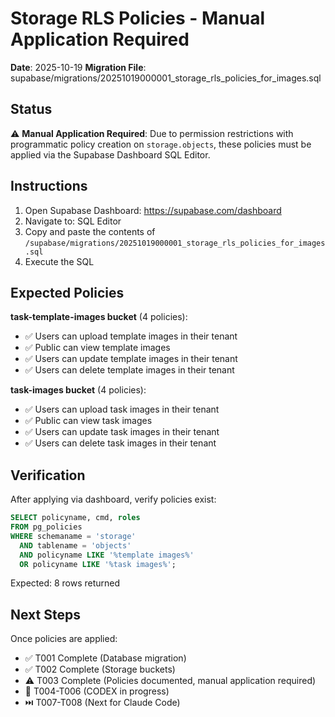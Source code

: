 # Storage RLS Policies - Manual Application Required

**Date**: 2025-10-19
**Migration File**: supabase/migrations/20251019000001_storage_rls_policies_for_images.sql

## Status

⚠️ **Manual Application Required**: Due to permission restrictions with programmatic policy creation on `storage.objects`, these policies must be applied via the Supabase Dashboard SQL Editor.

## Instructions

1. Open Supabase Dashboard: https://supabase.com/dashboard
2. Navigate to: SQL Editor
3. Copy and paste the contents of `/supabase/migrations/20251019000001_storage_rls_policies_for_images.sql`
4. Execute the SQL

## Expected Policies

**task-template-images bucket** (4 policies):
- ✅ Users can upload template images in their tenant
- ✅ Public can view template images  
- ✅ Users can update template images in their tenant
- ✅ Users can delete template images in their tenant

**task-images bucket** (4 policies):
- ✅ Users can upload task images in their tenant
- ✅ Public can view task images
- ✅ Users can update task images in their tenant
- ✅ Users can delete task images in their tenant

## Verification

After applying via dashboard, verify policies exist:

```sql
SELECT policyname, cmd, roles
FROM pg_policies  
WHERE schemaname = 'storage'
  AND tablename = 'objects'
  AND policyname LIKE '%template images%' 
  OR policyname LIKE '%task images%';
```

Expected: 8 rows returned

## Next Steps

Once policies are applied:
- ✅ T001 Complete (Database migration)
- ✅ T002 Complete (Storage buckets)
- ⚠️  T003 Complete (Policies documented, manual application required)
- 🔄 T004-T006 (CODEX in progress)
- ⏭️  T007-T008 (Next for Claude Code)
